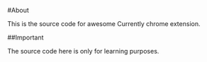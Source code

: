#About

This is the source code for awesome Currently chrome extension.

##Important

The source code here is only for learning purposes.
